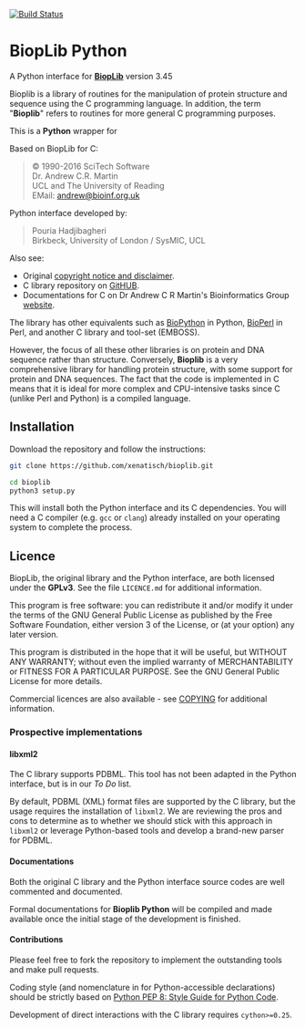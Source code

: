 [![Build Status](https://travis-ci.org/xenatisch/bioplib.svg?branch=master)](https://travis-ci.org/xenatisch/bioplib)

# BiopLib Python
A Python interface for [**BiopLib**](http://bioinf.org.uk/software/bioplib/) version 3.45 

Bioplib is a library of routines for the manipulation of protein
structure and sequence using the C programming language. In addition,
the term "**Bioplib**" refers to routines for more general C programming
purposes.

This is a **Python** wrapper for 

Based on BiopLib for C: 

> &copy; 1990-2016 SciTech Software <br/>
> Dr. Andrew C.R. Martin <br/>
> UCL and The University of Reading <br/>
> EMail: andrew@bioinf.org.uk <br/>


Python interface developed by:
> Pouria Hadjibagheri <br/>
> Birkbeck, University of London / SysMIC, UCL <br/>

Also see:

- Original [copyright notice and disclaimer](https://github.com/ACRMGroup/bioplib/blob/master/README.md).
- C library repository on [GitHUB](https://github.com/ACRMGroup/bioplib/).
- Documentations for C on Dr Andrew C R Martin's Bioinformatics Group [website](http://bioinf.org.uk/software/bioplib/bioplib/doc/html/index.html).  

The library has other equivalents such as [BioPython](https://github.com/biopython/biopython.github.io/) 
in Python, [BioPerl](https://github.com/bioperl) in Perl, 
and another C library and tool-set (EMBOSS).

However, the focus of all these other libraries is on protein and DNA sequence rather
than structure. Conversely, **Bioplib** is a very comprehensive library for handling
protein structure, with some support for protein and DNA sequences. The fact that the
code is implemented in C means that it is ideal for more complex and CPU-intensive
tasks since C (unlike Perl and Python) is a compiled language.


## Installation

Download the repository and follow the instructions:

```bash
git clone https://github.com/xenatisch/bioplib.git
```  

```bash
cd bioplib
python3 setup.py
```
This will install both the Python interface and its C dependencies. You will 
need a C compiler (e.g. `gcc` or `clang`) already installed on your operating 
system to complete the process.


## Licence

BiopLib, the original library and the Python interface, are both licensed 
under the **GPLv3**. See the file `LICENCE.md` for additional information.

This program is free software: you can redistribute it and/or modify it under the terms
of the GNU General Public License as published by the Free Software Foundation, either
version 3 of the License, or (at your option) any later version.

This program is distributed in the hope that it will be useful, but WITHOUT ANY
WARRANTY; without even the implied warranty of MERCHANTABILITY or FITNESS FOR A
PARTICULAR PURPOSE.  See the GNU General Public License for more details.

Commercial licences are also available - 
see [COPYING](https://github.com/ACRMGroup/bioplib/blob/master/COPYING.DOC) 
for additional information.


### Prospective implementations

#### libxml2

The C library supports PDBML. This tool has not been adapted in the 
Python interface, but is in our _To Do_ list. 

By default, PDBML (XML) format files are supported by the C library, but 
the usage requires the installation of `libxml2`. We are reviewing the 
pros and cons to determine as to whether we should stick with this approach
in `libxml2` or leverage Python-based tools and develop a brand-new parser 
for PDBML.  


#### Documentations
Both the original C library and the Python interface source codes are 
well commented and documented. 

Formal documentations for **Bioplib Python** will be compiled and made 
available once the initial stage of the development is finished.


#### Contributions
Please feel free to fork the repository to implement the outstanding 
tools and make pull requests. 

Coding style (and nomenclature in for Python-accessible declarations) 
should be strictly based on 
[Python PEP 8: Style Guide for Python Code](https://www.python.org/dev/peps/pep-0008/).
 
Development of direct interactions with the C library requires `cython>=0.25`.
